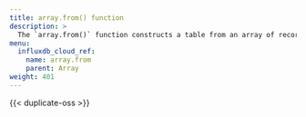 ```yaml
---
title: array.from() function
description: >
  The `array.from()` function constructs a table from an array of records.
menu:
  influxdb_cloud_ref:
    name: array.from
    parent: Array
weight: 401
---
```


{{< duplicate-oss >}}
